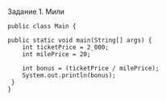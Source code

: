 Задание 1. Мили



    public class Main {

    public static void main(String[] args) {
        int ticketPrice = 2_000;
        int milePrice = 20;

        int bonus = (ticketPrice / milePrice);
        System.out.println(bonus);
     }
    }


